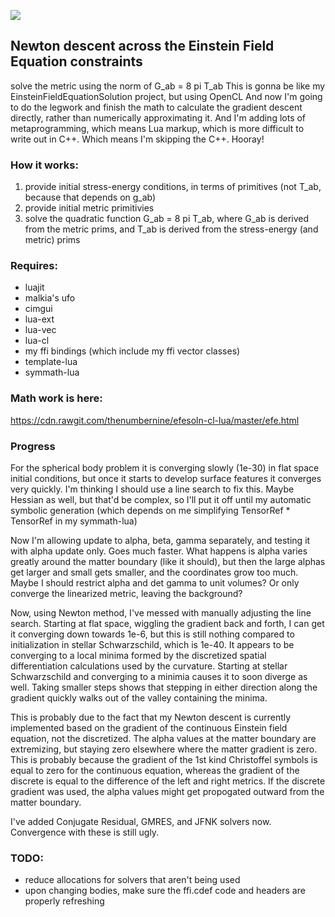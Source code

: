 ![](https://cdn.rawgit.com/thenumbernine/efesoln-cl-lua/master/images/pic.png)

## Newton descent across the Einstein Field Equation constraints

solve the metric using the norm of G_ab = 8 pi T_ab
This is gonna be like my EinsteinFieldEquationSolution project, but using OpenCL
And now I'm going to do the legwork and finish the math to calculate the gradient descent directly, rather than numerically approximating it.
And I'm adding lots of metaprogramming, which means Lua markup, which is more difficult to write out in C++.
Which means I'm skipping the C++.  Hooray!

### How it works:

1. provide initial stress-energy conditions, in terms of primitives (not T_ab, because that depends on g_ab)
2. provide initial metric primitivies
3. solve the quadratic function G_ab = 8 pi T_ab, where G_ab is derived from the metric prims, and T_ab is derived from the stress-energy (and metric) prims

### Requires:

* luajit
* malkia's ufo
* cimgui
* lua-ext
* lua-vec
* lua-cl
* my ffi bindings (which include my ffi vector classes)
* template-lua
* symmath-lua

### Math work is here:

https://cdn.rawgit.com/thenumbernine/efesoln-cl-lua/master/efe.html

### Progress

For the spherical body problem it is converging slowly (1e-30) in flat space initial conditions,
but once it starts to develop surface features it converges very quickly.
I'm thinking I should use a line search to fix this.  Maybe Hessian as well, but that'd be complex, so I'll put it off until my automatic symbolic generation (which depends on me simplifying TensorRef * TensorRef in my symmath-lua)

Now I'm allowing update to alpha, beta, gamma separately, and testing it with alpha update only.  Goes much faster.
What happens is alpha varies greatly around the matter boundary (like it should), but then the large alphas get larger and small gets smaller, and the coordinates grow too much.
Maybe I should restrict alpha and det gamma to unit volumes?  Or only converge the linearized metric, leaving the background?

Now, using Newton method, I've messed with manually adjusting the line search.  Starting at flat space, wiggling the gradient back and forth, I can get it converging down towards 1e-6, but this is still nothing compared to initialization in stellar Schwarzschild, which is 1e-40.
It appears to be converging to a local minima formed by the discretized spatial differentiation calculations used by the curvature.
Starting at stellar Schwarzschild and converging to a minimia causes it to soon diverge as well.
Taking smaller steps shows that stepping in either direction along the gradient quickly walks out of the valley containing the minima.

This is probably due to the fact that my Newton descent is currently implemented based on the gradient of the continuous Einstein field equation, not the discretized.
The alpha values at the matter boundary are extremizing, but staying zero elsewhere where the matter gradient is zero.
This is probably because the gradient of the 1st kind Christoffel symbols is equal to zero for the continuous equation,
whereas the gradient of the discrete is equal to the difference of the left and right metrics.
If the discrete gradient was used, the alpha values might get propogated outward from the matter boundary. 

I've added Conjugate Residual, GMRES, and JFNK solvers now. Convergence with these is still ugly.

### TODO:

* reduce allocations for solvers that aren't being used
* upon changing bodies, make sure the ffi.cdef code and headers are properly refreshing

